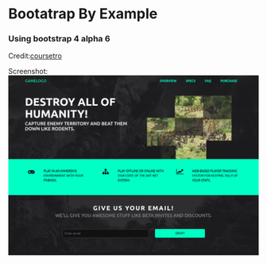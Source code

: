 # Bootatrap By Example

### Using bootstrap 4 alpha 6

Credit:[coursetro](https://coursetro.com)


Screenshot: ![alt Image of game-layout.png](https://raw.githubusercontent.com/kamranhossain/game_layout/master/screenshot/gamepage-layout.png)